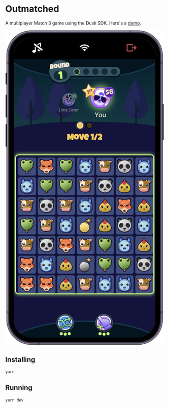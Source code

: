 # Outmatched

A multiplayer Match 3 game using the Dusk SDK. Here's a [demo](https://developers.rune.ai/examples/outmatched/).

[<img src="../../docs/static/img/multiplayer-games/outmatched.png" width=500>](https://developers.rune.ai/examples/outmatched/)

## Installing

```sh
yarn
```

## Running

```sh
yarn dev
```
